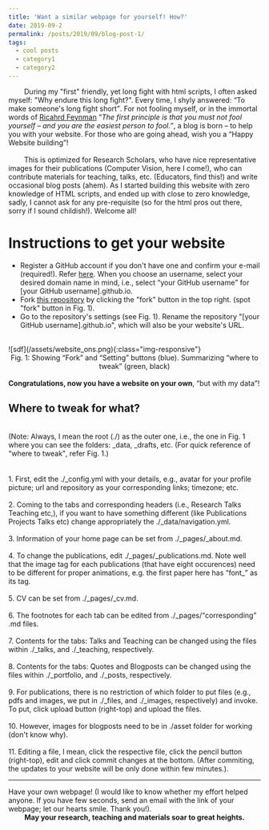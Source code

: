 ```yaml
---
title: 'Want a similar webpage for yourself! How?'
date: 2019-09-2
permalink: /posts/2019/09/blog-post-1/
tags:
  - cool posts
  - category1
  - category2
---
```

<!-- ONS -->
 &nbsp; &nbsp; &nbsp; &nbsp;  During my "first" friendly, yet long fight with html scripts, I often asked myself: "Why endure this long fight?". Every time, I shyly answered: <q>To make someone's long fight short</q>. For not fooling myself, or in the immortal words of [Ricahrd Feynman](https://en.wikipedia.org/wiki/Richard_Feynman) <q><i>The first principle is that you must not fool yourself – and you are the easiest person to fool.</i></q>, a blog is born – to help you with your website. For those who are going ahead, wish you a <q>Happy Website building</q>! 
<br>
<br>
 &nbsp; &nbsp; &nbsp; &nbsp; This is optimized for Research Scholars, who have nice representative images for their publications (Computer Vision, here I come!), who can contribute materials for teaching, talks, etc. (Educators, find this!) and write occasional blog posts (ahem). As I started building this website with zero knowledge of HTML scripts, and ended up with close to zero knowledge,  sadly, I cannot ask for any pre-requisite (so for the html pros out there, sorry if I sound childish!). Welcome all!   

Instructions to get your website
======
*  Register a GitHub account if you don't have one and confirm your e-mail (required!). Refer [here](https://www.wikihow.com/Create-an-Account-on-GitHub). When you choose an username, select your desired domain name in mind, i.e., select <q>your GitHub username</q> for [your GitHub username].github.io. <br>
* Fork [this repository](https://github.com/maheshmohanmr/maheshmohanmr.github.io) by clicking the "fork" button in the top right. (spot "fork" button in Fig. 1).<br> 
* Go to the repository's settings (see Fig. 1). Rename the repository "[your GitHub username].github.io", which will also be your website's URL. 
<br>
![sdf](/assets/website_ons.png){:class="img-responsive"}
<center>Fig. 1: Showing <q>Fork</q> and <q>Setting</q> buttons (blue). Summarizing <q>where to tweak</q> (green, black) </center>
<br> <b>Congratulations, now you have a website on your own</b>, <q>but with my data</q>! 

Where to tweak for what?
-----
<br>(Note: Always, I mean the root (./) as the outer one, i.e., the one in Fig. 1 where you can see the folders: \_data, \_drafts, etc. 
(For quick reference of <q>where to tweak</q>, refer Fig. 1.)<br>
<br><br>1. First, edit the ./\_config.yml with your details, e.g., avatar for your profile picture; url and repository as your corresponding links; timezone; etc.<br>
<br>2. Coming to the tabs and corresponding headers (i.e., Research Talks Teaching etc,), if you want to have something different (like Publications Projects Talks etc) change appropriately the ./\_data/navigation.yml.<br>
<br>3. Information of your home page can be set from ./\_pages/\_about.md.<br>
<br>4. To change the publications, edit ./\_pages/\_publications.md. Note well that the image tag for each publications (that have eight occurences) need to be different for proper animations, e.g. the first paper here has <q>font\_</q> as its tag.<br>
<br>5. CV can be set from ./\_pages/\_cv.md.<br>
<br>6. The footnotes for each tab can be edited from  ./\_pages/<q>corresponding</q> .md files.<br>
<br>7. Contents for the tabs: Talks and Teaching can be changed using the files within ./\_talks, and ./\_teaching, respectively.<br>
<br>8. Contents for the tabs: Quotes and Blogposts can be changed using the files within ./\_portfolio, and ./\_posts, respectively.<br>
<br>9. For publications, there is no restriction of which folder to put files (e.g., pdfs and images, we put in ./\_files, and ./\_images, respectively)  and invoke. To put, click upload button (right-top) and upload the files. <br>
<br>10. However, images for blogposts need to be in ./asset folder for working (don't know why). <br>
<br>11. Editing a file, I mean, click the respective file, click the pencil button (right-top), edit and click commit changes at the bottom. (After commiting, the updates to your website will be only done within few minutes.).
<br>
<hr>
 Have your own webpage! (I would like to know whether my effort helped anyone. If you have few seconds, send an email with the link of your webpage; let our hearts smile. Thank you!). <br><center><b> May your research, teaching and materials soar to great heights.</b> </center>
















